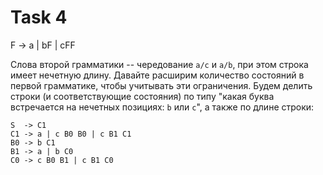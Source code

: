 # Task 4

F -> a | bF | cFF

Слова второй грамматики -- чередование `a/c` и `a/b`, при этом строка имеет нечетную длину.
Давайте расширим количество состояний в первой грамматике, чтобы учитывать эти ограничения. Будем делить строки (и соответствующие состояния) по типу "какая буква встречается на нечетных позициях: `b` или `c`", а также по длине строки:

```
S  -> C1
C1 -> a | c B0 B0 | c B1 C1
B0 -> b C1
B1 -> a | b C0
C0 -> c B0 B1 | c B1 C0
```
